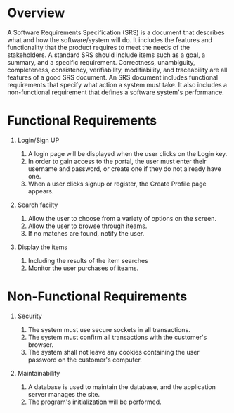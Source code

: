 # Overview

A Software Requirements Specification (SRS) is a document that describes what and how the software/system will do. It includes the features and functionality that the product requires to meet the needs of the stakeholders. A standard SRS should include items such as a goal, a summary, and a specific requirement. Correctness, unambiguity, completeness, consistency, verifiability, modifiability, and traceability are all features of a good SRS document. An SRS document includes functional requirements that specify what action a system must take. It also includes a non-functional requirement that defines a software system's performance.

# Functional Requirements


1. Login/Sign UP
    1. A login page will be displayed when the user clicks on the Login key.
    2. In order to gain access to the portal, the user must enter their username and password, or create one if they do not already have one.
    3. When a user clicks signup or register, the Create Profile page appears.

2. Search facilty
    1. Allow the user to choose from a variety of options on the screen.
    2. Allow the user to browse through iteams.
    3. If no matches are found, notify the user.

3. Display the items
    1. Including the results of the item searches
    2. Monitor the user purchases of iteams.
    

# Non-Functional Requirements

1. Security
    1. The system must use secure sockets in all transactions.
    2. The system must confirm all transactions with the customer's browser.
    3. The system shall not leave any cookies containing the user password on the customer's computer.

2. Maintainability
    1. A database is used to maintain the database, and the application server manages the site.
    2. The program's initialization will be performed.
  

